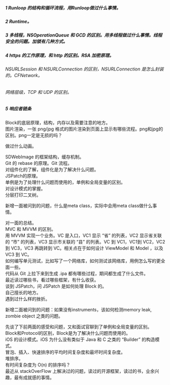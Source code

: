 ##### 1 Runloop 的结构和循环流程，用Runloop做过什么事情。

##### 2 Runtime。

##### 3 多线程，NSOperationQueue 和 GCD 的区别。用多线程做过什么事情。线程安全的问题。加锁有几种方式。

##### 4 https 的工作原理，和 http 的区别。RSA 加密原理。

###### NSURLSession 和 NSURLConnection 的区别，NSURLConnection 是怎么封装的。CFNetwork。

###### 网络层级，TCP 和 UDP 的区别。

##### 5 响应者链条

Block的底层原理，结构，内存以及需要注意的地方。  
图片渲染，一张 png/jpg 格式的图片渲染到页面上显示有哪些流程。png和jpg的区别。png一定是无损的吗？

做过什么动画。

SDWebImage 的框架结构，缓存机制。  
Git 的 rebase 的原理。Git 流程。  
对组件化的了解，组件化是为了解决什么问题。  
JSPatch的原理。  
单例是为了处理什么问题而使用的，单例和全局变量的区别。  
对设计模式的掌握。  
分层打印二叉树。

新增一面被问到的问题，什么是meta class，实际中会用meta class做什么事情。

对一面的总结。  
MVC 和 MVVM 的区别。  
用 MVVM 实现一个业务。VC 是入口，VC1 显示 “省” 的列表，VC2 显示省关联的 “市” 的列表，VC3 显示市关联的 “县” 的列表。VC 到 VC1，VC1到 VC2，VC2 到 VC3，VC3 再跳转到 VC。相关点在于如何设计 ViewModel 和 Model ，以及 VC3 到 VC。  
如何编写单元测试，比如写了一个网络库，如何测试该网络库，用例怎么写的更全面一些。  
代码从 Git 上拉下来到生成 .ipa 都有哪些过程，期间都生成了什么文件。  
最近读过哪些书，看过哪些框架，有什么收获。  
谈到 JSPatch，问 JSPatch 是如何处理 Block 的。  
自己擅长的地方。  
遇到过什么样的挫折。

新增二面被问到的问题：如果没有instruments，该如何检测memory leak, zombie object 之类的问题。

先谈了下前两面的感受和问题，又和面试官聊到了单例和全局变量的区别。  
Block和Protocol的区别，Block是为了解决什么问题而使用的。  
iOS 的设计模式。iOS 为什么没有类似于 Java 和 C 之类的 “Builder” 的构造模式。  
冒泡、插入、快速排序的平均时间复杂度和最坏时间复杂度。  
堆排序。  
有时间复杂度为 O\(n\) 的排序吗？  
最近从 stackOverFlow 上解决过的问题，读过的开源框架，读过的书，业余兴趣，最有成就感的事情。









